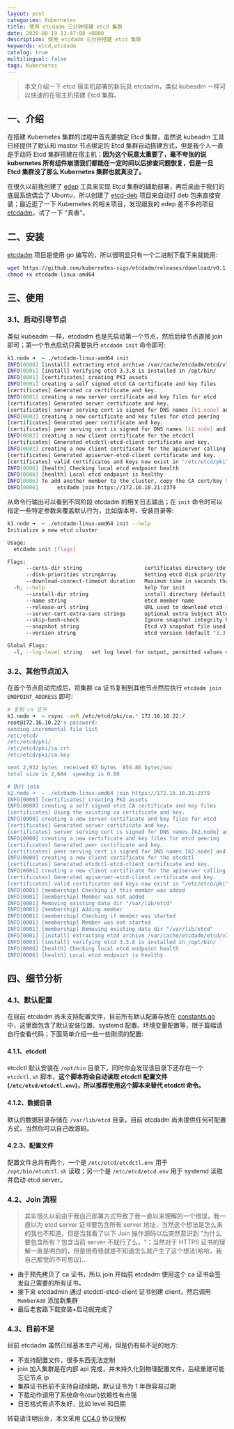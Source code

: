 ```yaml
---
layout: post
categories: Kubernetes
title: 使用 etcdadm 三分钟搭建 etcd 集群
date: 2020-08-19 13:47:08 +0800
description: 使用 etcdadm 三分钟搭建 etcd 集群
keywords: etcd,etcdadm
catalog: true
multilingual: false
tags: Kubernetes
---
```


> 本文介绍一下 etcd 宿主机部署的新玩具 etcdadm，类似 kubeadm 一样可以快速的在宿主机搭建 Etcd 集群。

## 一、介绍

在搭建 Kubernetes 集群的过程中首先要搞定 Etcd 集群，虽然说 kubeadm 工具已经提供了默认和 master 节点绑定的 Etcd 集群自动搭建方式，但是我个人一直是手动将 Etcd 集群搭建在宿主机；**因为这个玩意太重要了，毫不夸张的说 kubernetes 所有组件崩溃我们都能在一定时间以后排查问题恢复，但是一旦 Etcd 集群没了那么 Kubernetes 集群也就真没了。**

在很久以前我创建了 [edep](https://github.com/Gozap/edep) 工具来实现 Etcd 集群的辅助部署，再后来由于我们的底层系统偶合了 Ubuntu，所以创建了 [etcd-deb](https://github.com/mritd/etcd-deb) 项目来自动打 deb 包来直接安装；最近逛了一下 Kubernetes 的相关项目，发现跟我的 edep 差不多的项目 [etcdadm](https://github.com/kubernetes-sigs/etcdadm)，试了一下 "真香"。

## 二、安装

[etcdadm](https://github.com/kubernetes-sigs/etcdadm) 项目是使用 go 编写的，所以很明显只有一个二进制下载下来就能用:

``` sh
wget https://github.com/kubernetes-sigs/etcdadm/releases/download/v0.1.3/etcdadm-linux-amd64
chmod +x etcdadm-linux-amd64
```

## 三、使用

### 3.1、启动引导节点

类似 kubeadm 一样，etcdadm 也是先启动第一个节点，然后后续节点直接 join 即可；第一个节点启动只需要执行 `etcdadm init` 命令即可:

``` sh
k1.node ➜  ~ ./etcdadm-linux-amd64 init
INFO[0000] [install] extracting etcd archive /var/cache/etcdadm/etcd/v3.3.8/etcd-v3.3.8-linux-amd64.tar.gz to /tmp/etcd664686683
INFO[0001] [install] verifying etcd 3.3.8 is installed in /opt/bin/
INFO[0001] [certificates] creating PKI assets
INFO[0001] creating a self signed etcd CA certificate and key files
[certificates] Generated ca certificate and key.
INFO[0001] creating a new server certificate and key files for etcd
[certificates] Generated server certificate and key.
[certificates] server serving cert is signed for DNS names [k1.node] and IPs [127.0.0.1 172.16.10.21]
INFO[0002] creating a new certificate and key files for etcd peering
[certificates] Generated peer certificate and key.
[certificates] peer serving cert is signed for DNS names [k1.node] and IPs [172.16.10.21]
INFO[0002] creating a new client certificate for the etcdctl
[certificates] Generated etcdctl-etcd-client certificate and key.
INFO[0002] creating a new client certificate for the apiserver calling etcd
[certificates] Generated apiserver-etcd-client certificate and key.
[certificates] valid certificates and keys now exist in "/etc/etcd/pki"
INFO[0006] [health] Checking local etcd endpoint health
INFO[0006] [health] Local etcd endpoint is healthy
INFO[0006] To add another member to the cluster, copy the CA cert/key to its certificate dir and run:
INFO[0006]      etcdadm join https://172.16.10.21:2379
```

从命令行输出可以看到不同阶段 etcdadm 的相关日志输出；在 `init` 命令时可以指定一些特定参数来覆盖默认行为，比如版本号、安装目录等:

``` sh
k1.node ➜  ~ ./etcdadm-linux-amd64 init --help
Initialize a new etcd cluster

Usage:
  etcdadm init [flags]

Flags:
      --certs-dir string                    certificates directory (default "/etc/etcd/pki")
      --disk-priorities stringArray         Setting etcd disk priority (default [Nice=-10,IOSchedulingClass=best-effort,IOSchedulingPriority=2])
      --download-connect-timeout duration   Maximum time in seconds that you allow the connection to the server to take. (default 10s)
  -h, --help                                help for init
      --install-dir string                  install directory (default "/opt/bin/")
      --name string                         etcd member name
      --release-url string                  URL used to download etcd (default "https://github.com/coreos/etcd/releases/download")
      --server-cert-extra-sans strings      optional extra Subject Alternative Names for the etcd server signing cert, can be multiple comma separated DNS names or IPs
      --skip-hash-check                     Ignore snapshot integrity hash value (required if copied from data directory)
      --snapshot string                     Etcd v3 snapshot file used to initialize member
      --version string                      etcd version (default "3.3.8")

Global Flags:
  -l, --log-level string   set log level for output, permitted values debug, info, warn, error, fatal and panic (default "info")
```

### 3.2、其他节点加入

在首个节点启动完成后，将集群 ca 证书复制到其他节点然后执行 `etcdadm join ENDPOINT_ADDRESS` 即可:

``` sh
# 复制 ca 证书
k1.node ➜  ~ rsync -avR /etc/etcd/pki/ca.* 172.16.10.22:/
root@172.16.10.22's password:
sending incremental file list
/etc/etcd/
/etc/etcd/pki/
/etc/etcd/pki/ca.crt
/etc/etcd/pki/ca.key

sent 2,932 bytes  received 67 bytes  856.86 bytes/sec
total size is 2,684  speedup is 0.89

# 执行 join
k2.node ➜  ~ ./etcdadm-linux-amd64 join https://172.16.10.21:2379
INFO[0000] [certificates] creating PKI assets
INFO[0000] creating a self signed etcd CA certificate and key files
[certificates] Using the existing ca certificate and key.
INFO[0000] creating a new server certificate and key files for etcd
[certificates] Generated server certificate and key.
[certificates] server serving cert is signed for DNS names [k2.node] and IPs [172.16.10.22 127.0.0.1]
INFO[0000] creating a new certificate and key files for etcd peering
[certificates] Generated peer certificate and key.
[certificates] peer serving cert is signed for DNS names [k2.node] and IPs [172.16.10.22]
INFO[0000] creating a new client certificate for the etcdctl
[certificates] Generated etcdctl-etcd-client certificate and key.
INFO[0001] creating a new client certificate for the apiserver calling etcd
[certificates] Generated apiserver-etcd-client certificate and key.
[certificates] valid certificates and keys now exist in "/etc/etcd/pki"
INFO[0001] [membership] Checking if this member was added
INFO[0001] [membership] Member was not added
INFO[0001] Removing existing data dir "/var/lib/etcd"
INFO[0001] [membership] Adding member
INFO[0001] [membership] Checking if member was started
INFO[0001] [membership] Member was not started
INFO[0001] [membership] Removing existing data dir "/var/lib/etcd"
INFO[0001] [install] extracting etcd archive /var/cache/etcdadm/etcd/v3.3.8/etcd-v3.3.8-linux-amd64.tar.gz to /tmp/etcd315786364
INFO[0003] [install] verifying etcd 3.3.8 is installed in /opt/bin/
INFO[0006] [health] Checking local etcd endpoint health
INFO[0006] [health] Local etcd endpoint is healthy
```

## 四、细节分析

### 4.1、默认配置

在目前 etcdadm 尚未支持配置文件，目前所有默认配置存放在 [constants.go](https://github.com/kubernetes-sigs/etcdadm/blob/master/constants/constants.go#L22) 中，这里面包含了默认安装位置、systemd 配置、环境变量配置等，限于篇幅请自行查看代码；下面简单介绍一些一些刚须的配置:

#### 4.1.1、etcdctl

etcdctl 默认安装在 `/opt/bin` 目录下，同时你会发现该目录下还存在一个 `etcdctl.sh` 脚本，**这个脚本将会自动读取 etcdctl 配置文件(`/etc/etcd/etcdctl.env`)，所以推荐使用这个脚本来替代 etcdctl 命令。**

#### 4.1.2、数据目录

默认的数据目录存储在 `/var/lib/etcd` 目录，目前 etcdadm 尚未提供任何可配置方式，当然你可以自己改源码。

#### 4.2.3、配置文件

配置文件总共有两个，一个是 `/etc/etcd/etcdctl.env` 用于 `/opt/bin/etcdctl.sh` 读取；另一个是 `/etc/etcd/etcd.env` 用于 systemd 读取并启动 etcd server。

### 4.2、Join 流程

> 其实很久以前由于我自己部署方式导致了我一直以来理解的一个错误，我一直以为 etcd server 证书要包含所有 server 地址，当然这个想法是怎么来的我也不知道，但是当我看了以下 Join 操作源码以后突然意识到 "为什么要包含所有？包含当前 server 不就行了么。"；当然对于 HTTPS 证书的理解一直是明白的，但是很奇怪就是不知道怎么就产生了这个想法(哈哈，我自己都觉的不可思议)...

- 由于预先拷贝了 ca 证书，所以 join 开始前 etcdadm 使用这个 ca 证书会签发自己需要的所有证书。
- 接下来 etcdadmin 通过 etcdctl-etcd-client 证书创建 client，然后调用 `MemberAdd` 添加新集群
- 最后老套路下载安装+启动就完成了

### 4.3、目前不足

目前 etcdadm 虽然已经基本生产可用，但是仍有些不足的地方:

- 不支持配置文件，很多东西无法定制
- join 加入集群是在内部 api 完成，并未持久化到物理配置文件，后续重建可能忘记节点 ip
- 集群证书目前不支持自动续期，默认证书为 1 年很容易过期
- 下载动作调用了系统命令(curl)依赖性有点强
- 日志格式有点不友好，比如 level 和日期

转载请注明出处，本文采用 [CC4.0](http://creativecommons.org/licenses/by-nc-nd/4.0/) 协议授权
